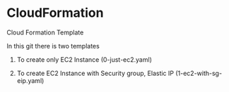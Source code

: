 # CloudFormation
Cloud Formation Template

In this git there is two templates

1) To create only EC2 Instance (0-just-ec2.yaml)

2) To create EC2 Instance with Security group, Elastic IP (1-ec2-with-sg-eip.yaml)
